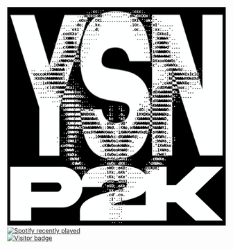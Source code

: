 <img src="ysnp2k.png"/>
<a href="https://open.spotify.com/user/31ycrjaqg2t25h2ncemofwt6qtjm" target="_blank">
  <img src="https://spotify-recently-played-readme.vercel.app/api?user=31ycrjaqg2t25h2ncemofwt6qtjm&count=5&unique=true" alt="Spotify recently played" />
</a>
<br>
<a href="https://github.com/yungsnap">
  <img src="https://visitor-badge.laobi.icu/badge?page_id=yungsnap.yungsnap" alt="Visitor badge" />
</a>
